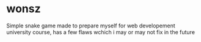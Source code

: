 # wonsz
Simple snake game made to prepare myself for web developement university course, has a few flaws wchich i may or may not fix in the future
